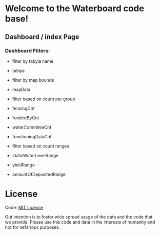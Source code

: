 # Welcome to the Waterboard code base!


Dashboard / index Page
----


### Dashboard Filters:


- filter by tabyia name
 - tabiya

- filter by map bounds
 - mapData

- filter based on count per group
 - fencingCnt
 - fundedByCnt
 - waterCommiteeCnt
 - functioningDataCnt

- filter based on count ranges
 - staticWaterLevelRange
 - yieldRange
 - amountOfDepositedRange


# License

Code: [MIT License](https://choosealicense.com/licenses/mit/)

Out intention is to foster wide spread usage of the data and the code that we
provide. Please use this code and data in the interests of humanity and not for
nefarious purposes.
